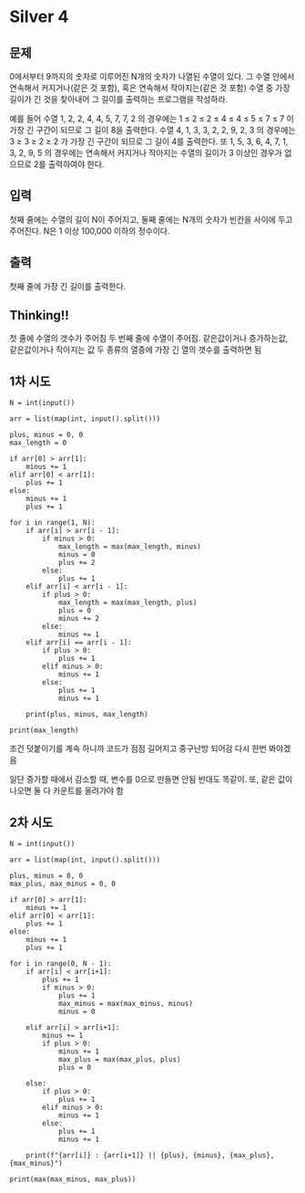 # Silver 4

## 문제
0에서부터 9까지의 숫자로 이루어진 N개의 숫자가 나열된 수열이 있다. 그 수열 안에서 연속해서 커지거나(같은 것 포함), 혹은 연속해서 작아지는(같은 것 포함) 수열 중 가장 길이가 긴 것을 찾아내어 그 길이를 출력하는 프로그램을 작성하라. 

예를 들어 수열 1, 2, 2, 4, 4, 5, 7, 7, 2 의 경우에는 1 ≤ 2 ≤ 2 ≤ 4 ≤ 4 ≤ 5 ≤ 7 ≤ 7 이 가장 긴 구간이 되므로 그 길이 8을 출력한다. 수열 4, 1, 3, 3, 2, 2, 9, 2, 3 의 경우에는 3 ≥ 3 ≥ 2 ≥ 2 가 가장 긴 구간이 되므로 그 길이 4를 출력한다. 또 1, 5, 3, 6, 4, 7, 1, 3, 2, 9, 5 의 경우에는 연속해서 커지거나 작아지는 수열의 길이가 3 이상인 경우가 없으므로 2를 출력하여야 한다.

## 입력
첫째 줄에는 수열의 길이 N이 주어지고, 둘째 줄에는 N개의 숫자가 빈칸을 사이에 두고 주어진다. N은 1 이상 100,000 이하의 정수이다.

## 출력
첫째 줄에 가장 긴 길이를 출력한다.

## Thinking!!
첫 줄에 수열의 갯수가 주어짐
두 번째 줄에 수열이 주어짐.
같은값이거나 증가하는값, 같은값이거나 작아지는 값
두 종류의 열중에 가장 긴 열의 갯수를 출력하면 됨

## 1차 시도
    N = int(input())
    
    arr = list(map(int, input().split()))
    
    plus, minus = 0, 0
    max_length = 0
    
    if arr[0] > arr[1]:
        minus += 1
    elif arr[0] < arr[1]:
        plus += 1
    else:
        minus += 1
        plus += 1
    
    for i in range(1, N):
        if arr[i] > arr[i - 1]:
            if minus > 0:
                max_length = max(max_length, minus)
                minus = 0
                plus += 2
            else:
                plus += 1
        elif arr[i] < arr[i - 1]:
            if plus > 0:
                max_length = max(max_length, plus)
                plus = 0
                minus += 2
            else:
                minus += 1
        elif arr[i] == arr[i - 1]:
            if plus > 0:
                plus += 1
            elif minus > 0:
                minus += 1
            else:
                plus += 1
                minus += 1
    
        print(plus, minus, max_length)
    
    print(max_length)

조건 덧붙이기를 계속 하니까 코드가 점점 길어지고 중구난방 되어감
다시 한번 봐야겠음

일단 증가할 때에서 감소할 때, 변수를 0으로 만들면 안됨
반대도 똑같이. 또, 같은 값이 나오면 둘 다 카운트를 올려가야 함

## 2차 시도
    N = int(input())
    
    arr = list(map(int, input().split()))
    
    plus, minus = 0, 0
    max_plus, max_minus = 0, 0
    
    if arr[0] > arr[1]:
        minus += 1
    elif arr[0] < arr[1]:
        plus += 1
    else:
        minus += 1
        plus += 1
    
    for i in range(0, N - 1):
        if arr[i] < arr[i+1]:
            plus += 1
            if minus > 0:
                plus += 1
                max_minus = max(max_minus, minus)
                minus = 0
    
        elif arr[i] > arr[i+1]:
            minus += 1
            if plus > 0:
                minus += 1
                max_plus = max(max_plus, plus)
                plus = 0
    
        else:
            if plus > 0:
                plus += 1
            elif minus > 0:
                minus += 1
            else:
                plus += 1
                minus += 1
    
        print(f"{arr[i]} : {arr[i+1]} || {plus}, {minus}, {max_plus}, {max_minus}")
    
    print(max(max_minus, max_plus))